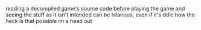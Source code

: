 reading a decompiled game's source code before playing the game and seeing the stuff as it isn't intended can be hilarious, even if it's ddlc how the heck is that possible im a head out
